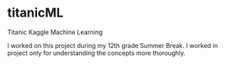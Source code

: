 # titanicML
Titanic Kaggle Machine Learning

I worked on this project during my 12th grade Summer Break.
I worked in project only for understanding the concepts more thoroughly.
